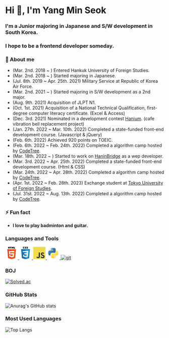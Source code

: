 <h1 align="left">Hi 👋, I'm Yang Min Seok</h1>
<h3 align="left">I'm a Junior majoring in Japanese and S/W development in South Korea.</h3>
<h3 align="left">I hope to be a frontend developer someday.</h3>
<h3 align="left">🔭 About me</h3>

- (Mar. 2nd. 2018 ~ ) Entered Hankuk University of Foreign Studies.
- (Mar. 2nd. 2018 ~ ) Started majoring in Japanese.
- (Jul. 8th. 2019 ~ Apr. 25th. 2021) Military Service at Republic of Korea Air Force.
- (Mar. 2nd. 2021 ~ ) Started majoring in S/W development as a 2nd major.
- (Aug. 9th. 2021) Acquisition of JLPT N1.
- (Oct. 1st. 2021) Acquisition of a National Technical Qualification, first-degree computer literacy certificate. (Excel & Access)
- (Dec. 3rd. 2021) Nominated in a development contest [Hanium](https://github.com/2jaebbang/Hanium-SmartBell). (cafe vibration bell replacement project)
- (Jan. 27th. 2022 ~ Mar. 10th. 2022) Completed a state-funded front-end development course. (Javascript & jQuery)
- (Feb. 6th. 2022) Achieved 920 points on TOEIC.
- (Feb. 6th. 2022 ~ Feb. 24th. 2022) Completed a algorithm camp hosted by [CodeTree](https://www.codetree.ai/).
- (Mar. 18th. 2022 ~ ) Started to work on [HaninBridge](https://www.haninbridge.com) as a wep developer.
- (Mar. 3rd. 2022 ~ Apr. 25th. 2022) Completed a state-funded front-end development course. (Html & CSS)
- (Mar. 24th. 2022 ~ Apr. 28th. 2022) Completed a algorithm camp hosted by [CodeTree](https://www.codetree.ai/).
- (Apr. 1st. 2022 ~ Feb. 28th. 2023) Exchange student at [Tokyo University of Foreign Studies](http://www.tufs.ac.jp).
- (Jul. 31st. 2022 ~ Aug. 13th. 2022) Completed a algorithm camp hosted by [CodeTree](https://www.codetree.ai/).

<h3 align="left">⚡ Fun fact </h3>

- **I love to play badminton and guitar.**

<h3 align="left">Languages and Tools</h3>
<p align="left">  <a href="https://www.w3.org/html/" target="_blank" rel="noreferrer"> <img src="https://raw.githubusercontent.com/devicons/devicon/master/icons/html5/html5-original-wordmark.svg" alt="html5" width="40" height="40"/> </a> <a href="https://www.w3schools.com/css/" target="_blank" rel="noreferrer"> <img src="https://raw.githubusercontent.com/devicons/devicon/master/icons/css3/css3-original-wordmark.svg" alt="css3" width="40" height="40"/> </a> <a href="https://developer.mozilla.org/en-US/docs/Web/JavaScript" target="_blank" rel="noreferrer"> <img src="https://raw.githubusercontent.com/devicons/devicon/master/icons/javascript/javascript-original.svg" alt="javascript" width="40" height="40"/> </a> <a href="https://www.python.org" target="_blank" rel="noreferrer"> <img src="https://raw.githubusercontent.com/devicons/devicon/master/icons/python/python-original.svg" alt="python" width="40" height="40"/> </a> <a href="https://git-scm.com/" target="_blank" rel="noreferrer"> <img src="https://www.vectorlogo.zone/logos/git-scm/git-scm-icon.svg" alt="git" width="40" height="40"/> </a></p>

<h3 align="left">BOJ</h3>

[![Solved.ac](http://mazassumnida.wtf/api/v2/generate_badge?boj=kurooru)](https://solved.ac/kurooru)

<h3 align="left">GitHub Stats</h3>

![Anurag's GitHub stats](https://github-readme-stats.vercel.app/api?username=Yang-Min-Seok&show_icons=true&theme=tokyonight)

<h3 align="left">Most Used Languages</h3>

![Top Langs](https://github-readme-stats.vercel.app/api/top-langs/?username=Yang-Min-Seok&layout=compact&theme=tokyonight)
